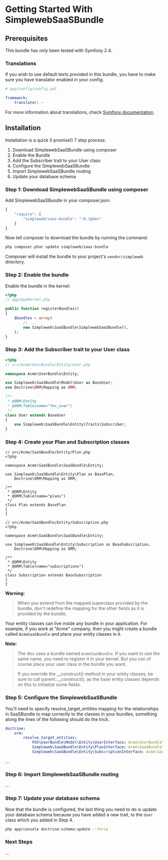 Getting Started With SimplewebSaaSBundle
========================================

## Prerequisites

This bundle has only been tested with Symfony 2.4.

### Translations

If you wish to use default texts provided in this bundle, you have to make
sure you have translator enabled in your config.

``` yaml
# app/config/config.yml

framework:
    translator: ~
```

For more information about translations, check [Symfony documentation](http://symfony.com/doc/current/book/translation.html).

## Installation

Installation is a quick (I promise!) 7 step process:

1. Download SimplewebSaaSBundle using composer
2. Enable the Bundle
3. Add the Subscriber trait to your User class
4. Configure the SimplewebSaaSBundle
5. Import SimplewebSaaSBundle routing
6. Update your database schema

### Step 1: Download SimplewebSaaSBundle using composer

Add SimplewebSaaSBundle in your composer.json:

```js
{
    "require": {
        "simpleweb/saas-bundle": "~0.1@dev"
    }
}
```

Now tell composer to download the bundle by running the command:

``` bash
php composer.phar update simpleweb/saas-bundle
```

Composer will install the bundle to your project's `vendor/simpleweb` directory.

### Step 2: Enable the bundle

Enable the bundle in the kernel:

``` php
<?php
// app/AppKernel.php

public function registerBundles()
{
    $bundles = array(
        // ...
        new Simpleweb\SaaSBundle\SimplewebSaaSBundle(),
    );
}
```

### Step 3: Add the Subscriber trait to your User class

``` php
<?php
// src/Acme/UserBundle/Entity/User.php

namespace Acme\UserBundle\Entity;

use Simpleweb\SaaSBundle\Model\User as BaseUser;
use Doctrine\ORM\Mapping as ORM;

/**
 * @ORM\Entity
 * @ORM\Table(name="fos_user")
 */
class User extends BaseUser
{
    use Simpleweb\SaaSBundle\Entity\Traits\Subscriber;
}
```

### Step 4: Create your Plan and Subscription classes

```
// src/Acme/SaaSBundle/Entity/Plan.php
<?php

namespace Acme\SaaSBundle\SaaSBundle\Entity;

use Simpleweb\SaaSBundle\Entity\Plan as BasePlan,
    Doctrine\ORM\Mapping as ORM;

/**
 * @ORM\Entity
 * @ORM\Table(name="plans")
 */
class Plan extends BasePlan
{
}
```

```
// src/Acme/SaaSBundle/Entity/Subscription.php
<?php

namespace Acme\SaaSBundle\SaaSBundle\Entity;

use Simpleweb\SaaSBundle\Entity\Subscription as BaseSubscription,
    Doctrine\ORM\Mapping as ORM;

/**
 * @ORM\Entity
 * @ORM\Table(name="subscriptions")
 */
class Subscription extends BaseSubscription
{
}

```

**Warning:**

> When you extend from the mapped superclass provided by the bundle, don't
> redefine the mapping for the other fields as it is provided by the bundle.

Your entity classes can live inside any bundle in your application. For example,
if you work at "Acme" company, then you might create a bundle called `AcmeSaaSBundle`
and place your entity classes in it.

**Note:**

> The doc uses a bundle named `AcmeSaaSBundle`. If you want to use the same
> name, you need to register it in your kernel. But you can of course place
> your user class in the bundle you want.

> If you override the __construct() method in your entity classes, be sure
> to call parent::__construct(), as the base entity classes depends on
> this to initialize some fields.

### Step 5: Configure the SimplewebSaaSBundle

You'll need to specify resolve_target_entities mapping for the relationships in
SaaSBundle to map correctly to the classes in your bundles, something along the
lines of the following should do the trick.

``` yaml
doctrine:
    orm:
        resolve_target_entities:
            FOS\UserBundle\Model\Entity\UserInterface: Acme\UserBundle\Entity\User
            Simpleweb\SaaSBundle\Entity\PlanInterface: Acme\SaaSBundle\Entity\Plan
            Simpleweb\SaaSBundle\Entity\SubscriptionInterface: Acme\SaaSBundle\Entity\Subscription
```

...

### Step 6: Import SimplewebSaaSBundle routing

...

### Step 7: Update your database schema

Now that the bundle is configured, the last thing you need to do is update your
database schema because you have added a new trait, to the `User` class which you
added in Step 4.

``` bash
php app/console doctrine:schema:update --force
```

### Next Steps

...
